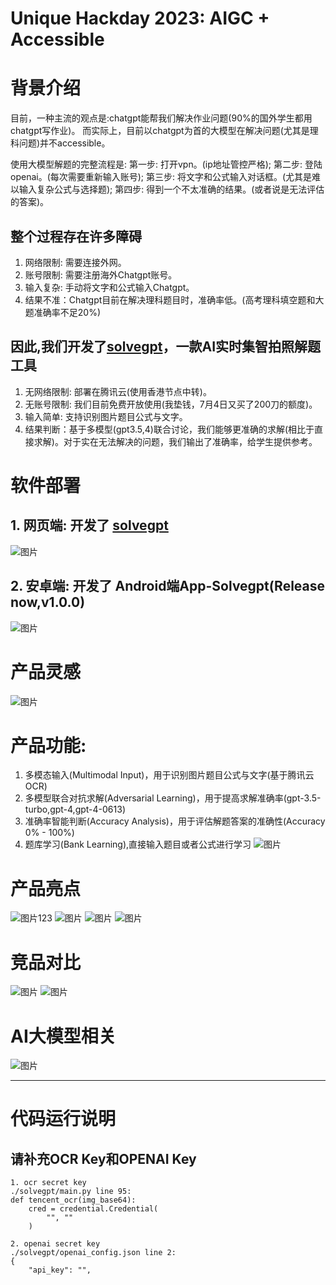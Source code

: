 # Unique Hackday 2023: AIGC + Accessible

# 背景介绍
目前，一种主流的观点是:chatgpt能帮我们解决作业问题(90%的国外学生都用chatgpt写作业)。
而实际上，目前以chatgpt为首的大模型在解决问题(尤其是理科问题)并不accessible。

使用大模型解题的完整流程是:
第一步: 打开vpn。(ip地址管控严格);
第二步: 登陆openai。(每次需要重新输入账号);
第三步: 将文字和公式输入对话框。(尤其是难以输入复杂公式与选择题);
第四步: 得到一个不太准确的结果。(或者说是无法评估的答案)。

## 整个过程存在许多障碍
1. 网络限制: 需要连接外网。
2. 账号限制: 需要注册海外Chatgpt账号。
3. 输入复杂: 手动将文字和公式输入Chatgpt。
4. 结果不准：Chatgpt目前在解决理科题目时，准确率低。(高考理科填空题和大题准确率不足20%)

## 因此,我们开发了[solvegpt](http://118.89.117.111/solvegpt/index.html)，一款AI实时集智拍照解题工具

1. 无网络限制: 部署在腾讯云(使用香港节点中转)。
2. 无账号限制: 我们目前免费开放使用(我垫钱，7月4日又买了200刀的额度)。
3. 输入简单: 支持识别图片题目公式与文字。
4. 结果判断：基于多模型(gpt3.5,4)联合讨论，我们能够更准确的求解(相比于直接求解)。对于实在无法解决的问题，我们输出了准确率，给学生提供参考。

# 软件部署
## 1. 网页端: 开发了 [solvegpt](http://118.89.117.111/solvegpt/index.html)
![图片](https://github.com/hongshen-zhang/Unique-hackday_solvegpt/assets/51727955/000343c5-5662-4b8a-adb0-3fd8c98fde7f)

## 2. 安卓端: 开发了 Android端App-Solvegpt(Release now,v1.0.0)
![图片](https://github.com/hongshen-zhang/Unique-hackday_solvegpt/assets/51727955/93a552f2-0f0d-4d4b-922e-0f38c291bb19)

# 产品灵感
![图片](https://github.com/hongshen-zhang/Unique-hackday_solvegpt/assets/51727955/2ab8be8e-561a-4237-9eb9-55fd11b4e322)

# 产品功能:
1. 多模态输入(Multimodal Input)，用于识别图片题目公式与文字(基于腾讯云OCR)
2. 多模型联合对抗求解(Adversarial Learning)，用于提高求解准确率(gpt-3.5-turbo,gpt-4,gpt-4-0613)
3. 准确率智能判断(Accuracy Analysis)，用于评估解题答案的准确性(Accuracy 0% - 100%)
4. 题库学习(Bank Learning),直接输入题目或者公式进行学习
![图片](https://github.com/hongshen-zhang/Unique-hackday_solvegpt/assets/51727955/5624a10a-fc55-4ae8-ae6b-90fc1d69a6f9)

# 产品亮点
![图片123](https://github.com/hongshen-zhang/Unique-hackday_solvegpt/assets/51727955/4ae3cff4-272d-4bcc-b6a9-98a667d89ec1)
![图片](https://github.com/hongshen-zhang/Unique-hackday_solvegpt/assets/51727955/7aff38a8-95d8-42ef-8a6d-453d101fb1c0)
![图片](https://github.com/hongshen-zhang/Unique-hackday_solvegpt/assets/51727955/7777975e-be56-4f78-a2f6-7607d85b3f57)
![图片](https://github.com/hongshen-zhang/Unique-hackday_solvegpt/assets/51727955/5435abf1-5a8f-4285-b4e4-e894bc64de28)

# 竞品对比
![图片](https://github.com/hongshen-zhang/Unique-hackday_solvegpt/assets/51727955/2d5a7d85-754c-4e55-a99b-d6943679fc0f)
![图片](https://github.com/hongshen-zhang/Unique-hackday_solvegpt/assets/51727955/68d1a4ba-1134-4d50-9a6a-a30f58439b3d)

# AI大模型相关
![图片](https://github.com/hongshen-zhang/Unique-hackday_solvegpt/assets/51727955/763ffa24-f66e-4df1-bf16-209bc454ae1b)

---

# 代码运行说明
## 请补充OCR Key和OPENAI Key

```
1. ocr secret key
./solvegpt/main.py line 95:
def tencent_ocr(img_base64):
    cred = credential.Credential(
        "", ""
    )
 
2. openai secret key
./solvegpt/openai_config.json line 2:
{
    "api_key": "",
